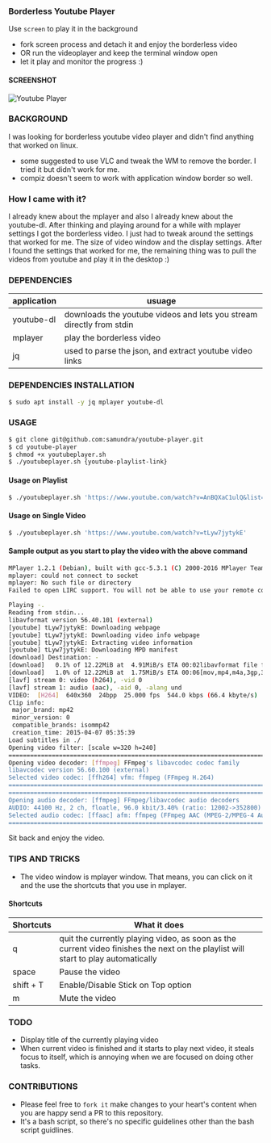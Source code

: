 ### Borderless Youtube Player

Use `screen` to play it in the background
- fork screen process and detach it and enjoy the borderless video
- OR run the videoplayer and keep the terminal window open
- let it play and monitor the progress :)

#### SCREENSHOT
![Youtube Player](https://user-images.githubusercontent.com/760855/28559384-835384c8-7140-11e7-8b37-056d84403301.png)

### BACKGROUND
I was looking for borderless youtube video player and didn't find
anything that worked on linux.
- some suggested to use VLC and tweak the WM to remove the border. I
  tried it but didn't work for me.
- compiz doesn't seem to work with application window border so well.

### How I came with it?
I already knew about the mplayer and also I already knew about the
youtube-dl. After thinking and playing around for a while with mplayer
settings I got the borderless video. I just had to tweak around the
settings that worked for me. The size of video window and the display
settings. After I found the settings that worked for me, the remaining
thing was to pull the videos from youtube and play it in the desktop :)

### DEPENDENCIES
| application | usuage                                                               |
|-------------|----------------------------------------------------------------------|
| youtube-dl  | downloads the youtube videos and lets you stream directly from stdin |
| mplayer     | play the borderless video                                            |
| jq          | used to parse the json, and extract youtube video links              |

### DEPENDENCIES INSTALLATION
```bash
$ sudo apt install -y jq mplayer youtube-dl
```

### USAGE
```bash
$ git clone git@github.com:samundra/youtube-player.git
$ cd youtube-player
$ chmod +x youtubeplayer.sh
$ ./youtubeplayer.sh {youtube-playlist-link}
```

#### Usage on Playlist
```bash
$ ./youtubeplayer.sh 'https://www.youtube.com/watch?v=AnBQXaC1ulQ&list=PL51x_HtQrp9Fei1JgRHdBz4DG2ARkNlT0'
```

#### Usage on Single Video
```bash
$ ./youtubeplayer.sh 'https://www.youtube.com/watch?v=tLyw7jytykE'
```

#### Sample output as you start to play the video with the above command
```bash
MPlayer 1.2.1 (Debian), built with gcc-5.3.1 (C) 2000-2016 MPlayer Team
mplayer: could not connect to socket
mplayer: No such file or directory
Failed to open LIRC support. You will not be able to use your remote control.

Playing -.
Reading from stdin...
libavformat version 56.40.101 (external)
[youtube] tLyw7jytykE: Downloading webpage
[youtube] tLyw7jytykE: Downloading video info webpage
[youtube] tLyw7jytykE: Extracting video information
[youtube] tLyw7jytykE: Downloading MPD manifest
[download] Destination: -
[download]   0.1% of 12.22MiB at  4.91MiB/s ETA 00:02libavformat file format detected.
[download]   1.0% of 12.22MiB at  1.75MiB/s ETA 00:06[mov,mp4,m4a,3gp,3g2,mj2 @ 0x7f0d97902d80]Protocol name not provided, cannot determine if input is local or a network protocol, buffers and access patterns cannot be configured optimally without knowing the protocol
[lavf] stream 0: video (h264), -vid 0
[lavf] stream 1: audio (aac), -aid 0, -alang und
VIDEO:  [H264]  640x360  24bpp  25.000 fps  544.0 kbps (66.4 kbyte/s)
Clip info:
 major_brand: mp42
 minor_version: 0
 compatible_brands: isommp42
 creation_time: 2015-04-07 05:35:39
Load subtitles in ./
Opening video filter: [scale w=320 h=240]
==========================================================================
Opening video decoder: [ffmpeg] FFmpeg's libavcodec codec family
libavcodec version 56.60.100 (external)
Selected video codec: [ffh264] vfm: ffmpeg (FFmpeg H.264)
==========================================================================
==========================================================================
Opening audio decoder: [ffmpeg] FFmpeg/libavcodec audio decoders
AUDIO: 44100 Hz, 2 ch, floatle, 96.0 kbit/3.40% (ratio: 12002->352800)
Selected audio codec: [ffaac] afm: ffmpeg (FFmpeg AAC (MPEG-2/MPEG-4 Audio))
==========================================================================

```

Sit back and enjoy the video.

### TIPS AND TRICKS
- The video window is mplayer window. That means, you can click on it and
  the use the shortcuts that you use in mplayer.

#### Shortcuts

| Shortcuts | What it does |
|-----------|--------------|
| q | quit the currently playing video, as soon as the current video finishes the next on the playlist will start to play automatically |
| space | Pause the video |
| shift + T | Enable/Disable Stick on Top option |
| m | Mute the video |

### TODO
- Display title of the currently playing video
- When current video is finished and it starts to play next video, it
steals focus to itself, which is annoying when we are focused on doing other tasks.

### CONTRIBUTIONS
- Please feel free to ```fork it``` make changes to your heart's content when you
are happy send a PR to this repository.
- It's a bash script, so there's no specific guidelines other than the bash script
guidlines.
